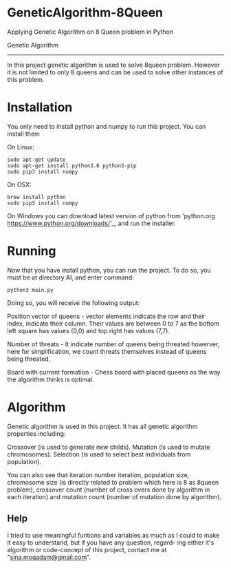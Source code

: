 # GeneticAlgorithm-8Queen
Applying Genetic Algorithm on 8 Queen problem in Python


Genetic Algorithm
*****************

In this project genetic algorithm is used to solve 8queen problem. However it is not limited to only 8 queens and 
can be used to solve other instances of this problem.


Installation
============

You only need to install python and numpy to run this project. You can install them

On Linux:

	sudo apt-get update
	sudo apt-get install python3.6 python3-pip
	sudo pip3 install numpy

On OSX:

	brew install python
	sudo pip3 install numpy

On Windows you can download latest version of python from 'python.org <https://www.python.org/downloads/>'_, and run the installer.


Running
=======

Now that you have install python, you can run the project. To do so, you must be at directory AI, and enter command:

	python3 main.py

Doing so, you will receive the following output:

Position vector of queens - vector elements indicate the row and their index, indicate their column. Their values are between 0 to 7
as the bottom left square has values (0,0) and top right has values (7,7).

Number of threats - It indicate number of queens being threated howerver, here for simplification, we count threats themselves instead 
of queens being threated.

Board with current formation - Chess board with placed queens as the way the algorithm thinks is optimal.


Algorithm
=========

Genetic algorithm is used in this project. It has all genetic algorithm properties including:

Crossover (is used to generate new childs).
Mutation (is used to mutate chromosomes).
Selection (is used to select best individuals from population).

You can also see that iteration number iteration, population size, chromosome size (is directly related to problem which here is 8 as 
8queen problem), crossover count (number of cross overs done by algorithm in each iteration) and mutation count (number of mutation done
by algorithm).


Help
----
I tried to use meaningful funtions and variables as much as I could to make it easy to understand, but if you have any question, regard-
ing either it's algorithm or code-concept of this project, contact me at "sina.moqadam@gmail.com".
